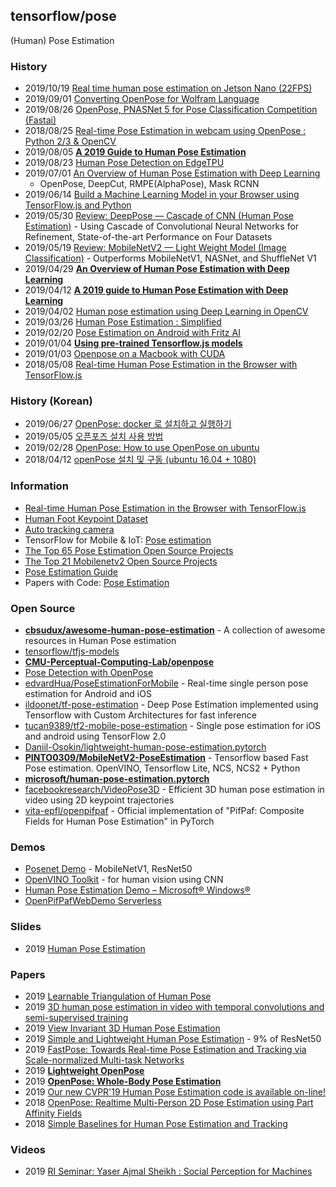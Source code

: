 ## tensorflow/pose
(Human) Pose Estimation


### History
- 2019/10/19 [Real time human pose estimation on Jetson Nano (22FPS)](https://devtalk.nvidia.com/default/topic/1065149/jetson-projects/real-time-human-pose-estimation-on-jetson-nano-22fps-/)
- 2019/09/01 [Converting OpenPose for Wolfram Language](https://community.wolfram.com/groups/-/m/t/1787163)
- 2019/08/26 [OpenPose, PNASNet 5 for Pose Classification Competition (Fastai)](https://towardsdatascience.com/openpose-pnasnet-5-for-pose-classification-competition-fastai-dc35709158d0)
- 2018/08/25 [Real-time Pose Estimation in webcam using OpenPose : Python 2/3 & OpenCV](https://medium.com/pixel-wise/real-time-pose-estimation-in-webcam-using-openpose-python-2-3-opencv-91af0372c31c)
- 2019/08/05 [**A 2019 Guide to Human Pose Estimation**](https://heartbeat.fritz.ai/a-2019-guide-to-human-pose-estimation-c10b79b64b73)
- 2019/08/23 [Human Pose Detection on EdgeTPU](https://pythonawesome.com/human-pose-detection-on-edgetpu/)
- 2019/07/01 [An Overview of Human Pose Estimation with Deep Learning](https://www.kdnuggets.com/2019/06/human-pose-estimation-deep-learning.html)
    - OpenPose, DeepCut, RMPE(AlphaPose), Mask RCNN
- 2019/06/14 [Build a Machine Learning Model in your Browser using TensorFlow.js and Python](https://www.analyticsvidhya.com/blog/2019/06/build-machine-learning-model-in-your-browser-tensorflow-js-deeplearn-js/)
- 2019/05/30 [Review: DeepPose — Cascade of CNN (Human Pose Estimation)](https://towardsdatascience.com/review-deeppose-cascade-of-cnn-human-pose-estimation-cf3170103e36) - Using Cascade of Convolutional Neural Networks for Refinement, State-of-the-art Performance on Four Datasets
- 2019/05/19 [Review: MobileNetV2 — Light Weight Model (Image Classification)](https://towardsdatascience.com/review-mobilenetv2-light-weight-model-image-classification-8febb490e61c) - Outperforms MobileNetV1, NASNet, and ShuffleNet V1
- 2019/04/29 [**An Overview of Human Pose Estimation with Deep Learning**](https://medium.com/beyondminds/an-overview-of-human-pose-estimation-with-deep-learning-d49eb656739b)
- 2019/04/12 [**A 2019 guide to Human Pose Estimation with Deep Learning**](https://nanonets.com/blog/human-pose-estimation-2d-guide/)
- 2019/04/02 [Human pose estimation using Deep Learning in OpenCV](https://cv-tricks.com/pose-estimation/using-deep-learning-in-opencv/)
- 2019/03/26 [Human Pose Estimation : Simplified](https://towardsdatascience.com/human-pose-estimation-simplified-6cfd88542ab3)
- 2019/02/20 [Pose Estimation on Android with Fritz AI](https://heartbeat.fritz.ai/pose-estimation-on-android-with-fritz-474e646dfede)
- 2019/01/04 [**Using pre-trained Tensorflow.js models**](https://golb.hplar.ch/2019/01/pretrained-models.html)
- 2019/01/03 [Openpose on a Macbook with CUDA](https://hackaday.io/project/162944-auto-tracking-camera/log/157786-openpose-on-a-macbook-with-cuda)
- 2018/05/08 [Real-time Human Pose Estimation in the Browser with TensorFlow.js](https://medium.com/tensorflow/real-time-human-pose-estimation-in-the-browser-with-tensorflow-js-7dd0bc881cd5)


### History (Korean)
- 2019/06/27 [OpenPose: docker 로 설치하고 실행하기](https://curioso365.tistory.com/102)
- 2019/05/05 [오픈포즈 설치 사용 방법](https://hiseon.me/data-analytics/introduction-openpose/)
- 2019/02/28 [OpenPose: How to use OpenPose on ubuntu](https://yongyong-e.tistory.com/68)
- 2018/04/12 [openPose 설치 및 구동 (ubuntu 16.04 + 1080)](https://goodtogreate.tistory.com/entry/openPose-%EC%84%A4%EC%B9%98-%EB%B0%8F-%EA%B5%AC%EB%8F%99-ubuntu-1604-1080)


### Information
- [Real-time Human Pose Estimation in the Browser with TensorFlow.js](https://medium.com/tensorflow/real-time-human-pose-estimation-in-the-browser-with-tensorflow-js-7dd0bc881cd5)
- [Human Foot Keypoint Dataset](https://cmu-perceptual-computing-lab.github.io/foot_keypoint_dataset/)
- [Auto tracking camera](https://hackaday.io/project/162944-auto-tracking-camera)
- TensorFlow for Mobile & IoT: [Pose estimation](https://www.tensorflow.org/lite/models/pose_estimation/overview)
- [The Top 65 Pose Estimation Open Source Projects](https://awesomeopensource.com/projects/pose-estimation)
- [The Top 21 Mobilenetv2 Open Source Projects](https://awesomeopensource.com/projects/mobilenetv2)
- [Pose Estimation Guide](https://www.fritz.ai/pose-estimation/)
- Papers with Code: [Pose Estimation](https://paperswithcode.com/task/pose-estimation)


### Open Source
- [**cbsudux/awesome-human-pose-estimation**](https://github.com/cbsudux/awesome-human-pose-estimation) - A collection of awesome resources in Human Pose estimation
- [tensorflow/tfjs-models](https://github.com/tensorflow/tfjs-models)
- [**CMU-Perceptual-Computing-Lab/openpose**](https://github.com/CMU-Perceptual-Computing-Lab/openpose)
- [Pose Detection with OpenPose](https://colab.research.google.com/github/tugstugi/dl-colab-notebooks/blob/master/notebooks/OpenPose.ipynb)
- [edvardHua/PoseEstimationForMobile](https://github.com/edvardHua/PoseEstimationForMobile) - Real-time single person pose estimation for Android and iOS
- [ildoonet/tf-pose-estimation](https://github.com/ildoonet/tf-pose-estimation) - Deep Pose Estimation implemented using Tensorflow with Custom Architectures for fast inference
- [tucan9389/tf2-mobile-pose-estimation](https://github.com/tucan9389/tf2-mobile-pose-estimation) - Single pose estimation for iOS and android using TensorFlow 2.0
- [Daniil-Osokin/lightweight-human-pose-estimation.pytorch](https://github.com/Daniil-Osokin/lightweight-human-pose-estimation.pytorch)
- [**PINTO0309/MobileNetV2-PoseEstimation**](https://github.com/PINTO0309/MobileNetV2-PoseEstimation) - Tensorflow based Fast Pose estimation. OpenVINO, Tensorflow Lite, NCS, NCS2 + Python
- [**microsoft/human-pose-estimation.pytorch**](https://github.com/microsoft/human-pose-estimation.pytorch)
- [facebookresearch/VideoPose3D](https://github.com/facebookresearch/VideoPose3D) - Efficient 3D human pose estimation in video using 2D keypoint trajectories
- [vita-epfl/openpifpaf](https://github.com/vita-epfl/openpifpaf) - Official implementation of "PifPaf: Composite Fields for Human Pose Estimation" in PyTorch


### Demos
- [Posenet Demo](https://storage.googleapis.com/tfjs-models/demos/posenet/camera.html) - MobileNetV1, ResNet50
- [OpenVINO Toolkit](https://docs.openvinotoolkit.org/) - for human vision using CNN
- [Human Pose Estimation Demo – Microsoft® Windows®](https://software.intel.com/en-us/articles/human-pose-estimation-demo-microsoft-windows)
- [OpenPifPafWebDemo Serverless](https://vita-epfl.github.io/openpifpafwebdemo/)


### Slides
- 2019 [Human Pose Estimation](https://delta-course.org/docs/IntelCVSchool/2019-03-17_Human_Pose_Estimation_Intel_CV_School_IOTG_Computer_Vision_Daniil_Osokin.pdf)


### Papers
- 2019 [Learnable Triangulation of Human Pose](https://saic-violet.github.io/learnable-triangulation/)
- 2019 [3D human pose estimation in video with temporal convolutions and semi-supervised training](https://research.fb.com/publications/3d-human-pose-estimation-in-video-with-temporal-convolutions-and-semi-supervised-training/)
- 2019 [View Invariant 3D Human Pose Estimation](https://www.microsoft.com/en-us/research/publication/view-invariant-3d-human-pose-estimation/)
- 2019 [Simple and Lightweight Human Pose Estimation](https://arxiv.org/abs/1911.10346) - 9% of ResNet50
- 2019 [FastPose: Towards Real-time Pose Estimation and Tracking via Scale-normalized Multi-task Networks](https://arxiv.org/pdf/1908.05593.pdf)
- 2019 [**Lightweight OpenPose**](http://www.insticc.org/Primoris/Resources/PaperPdf.ashx?idPaper=75554)
- 2019 [**OpenPose: Whole-Body Pose Estimation**](https://www.ri.cmu.edu/wp-content/uploads/2019/05/MS_Thesis___Gines_Hidalgo___latest_compressed.pdf)
- 2019 [Our new CVPR'19 Human Pose Estimation code is available on-line!](https://actu.epfl.ch/news/our-new-cvpr-19-human-pose-estimation-code-is-avai/)
- 2018 [OpenPose: Realtime Multi-Person 2D Pose Estimation using Part Affinity Fields](https://arxiv.org/abs/1812.08008)
- 2018 [Simple Baselines for Human Pose Estimation and Tracking](https://arxiv.org/pdf/1804.06208.pdf)


### Videos
- 2019 [RI Seminar: Yaser Ajmal Sheikh : Social Perception for Machines](https://www.youtube.com/watch?v=VpPtALKE2KE)
